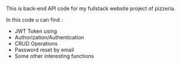 This is back-end API code for my fullstack website project of pizzeria.

In this code u can find :
- JWT Token using
- Authorization/Authentication
- CRUD Operations
- Password reset by email
- Some other interesting functions
